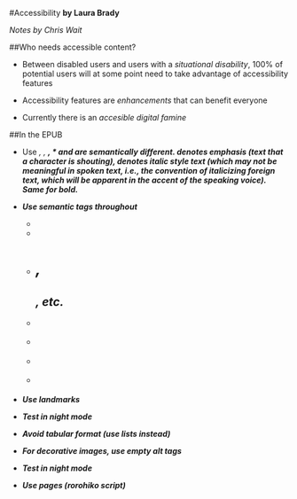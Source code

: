 #Accessibility
__by Laura Brady__

_Notes by Chris Wait_


##Who needs accessible content?

* Between disabled users and users with a _situational disability_, 100% of potential users will at some point need to take advantage of accessibility features

* Accessibility features are _enhancements_ that can benefit everyone

* Currently there is an _accesible digital famine_

##In the EPUB

* Use <em>, <i>, <strong>, <b>
  *<em> and <i> are semantically different. <em> denotes emphasis (text that a character is shouting), <i> denotes italic style text (which may not be meaningful in spoken text, i.e., the convention of italicizing foreign text, which will be apparent in the accent of the speaking voice). Same for bold.


* Use semantic tags throughout
  * <body>
  * <section>
  * <h1>, <h2>, etc.
  * <p>
  * <figure>
  * <figcaption>
  * <aside>

* Use landmarks

* Test in night mode

* Avoid tabular format (use lists instead)

* For decorative images, use empty alt tags

* __Test in _night mode___

* Use pages (_rorohiko_ script)

